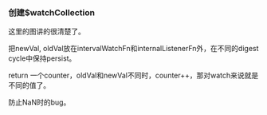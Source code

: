 ### 创建$watchCollection

这里的图讲的很清楚了。

把newVal, oldVal放在intervalWatchFn和internalListenerFn外，在不同的digest cycle中保持persist。

return 一个counter，oldVal和newVal不同时，counter++，那对watch来说就是不同的值了。

防止NaN时的bug。